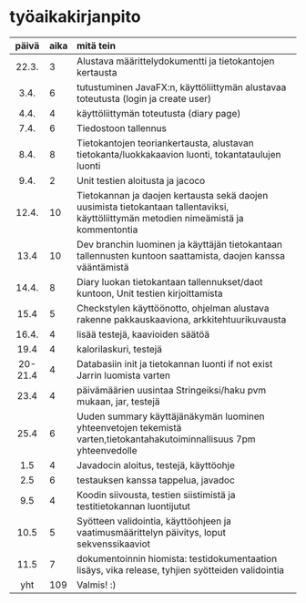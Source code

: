 # työaikakirjanpito

| päivä | aika | mitä tein  |
| :----:|:-----| :-----|
| 22.3. | 3    | Alustava määrittelydokumentti ja tietokantojen kertausta |
| 3.4.  | 6    | tutustuminen JavaFX:n, käyttöliittymän alustavaa toteutusta (login ja create user) |
| 4.4.  | 4    | käyttöliittymän toteutusta (diary page) |
| 7.4.  | 6    | Tiedostoon tallennus |
| 8.4.  | 8    | Tietokantojen teoriankertausta, alustavan tietokanta/luokkakaavion luonti, tokantataulujen luonti|
| 9.4.  | 2    | Unit testien aloitusta ja jacoco |
| 12.4. | 10   | Tietokannan ja daojen kertausta sekä daojen uusimista tietokantaan tallentaviksi, käyttöliittymän metodien nimeämistä ja kommentontia|
| 13.4  | 10   | Dev branchin luominen ja  käyttäjän tietokantaan tallennusten kuntoon saattamista, daojen kanssa vääntämistä |
| 14.4. | 8    | Diary luokan tietokantaan tallennukset/daot kuntoon, Unit testien kirjoittamista |
| 15.4  | 5    | Checkstylen käyttöönotto, ohjelman alustava rakenne pakkauskaaviona, arkkitehtuurikuvausta |
| 16.4. | 4    | lisää testejä, kaavioiden säätöä|
| 19.4  |  4   | kalorilaskuri, testejä |
|20-21.4|  4   | Databasiin init ja tietokannan luonti if not exist Jarrin luomista varten |
| 23.4  |  4   | päivämäärien uusintaa Stringeiksi/haku pvm mukaan, jar, testejä |
| 25.4  |  6   | Uuden summary käyttäjänäkymän luominen yhteenvetojen tekemistä varten,tietokantahakutoiminnallisuus 7pm yhteenvedolle |
| 1.5   |  4   | Javadocin aloitus, testejä, käyttöohje |
| 2.5   |  6   | testauksen kanssa tappelua, javadoc |
| 9.5   |  4   | Koodin siivousta, testien siistimistä ja testitietokannan luontijutut |
| 10.5  |  5   | Syötteen validointia, käyttöohjeen ja vaatimusmäärittelyn päivitys, loput sekvenssikaaviot |
| 11.5  |  7   | dokumentoinnin hiomista: testidokumentaation lisäys, vika release, tyhjien syötteiden validointia |
| yht   | 109  | Valmis!  :)   |
